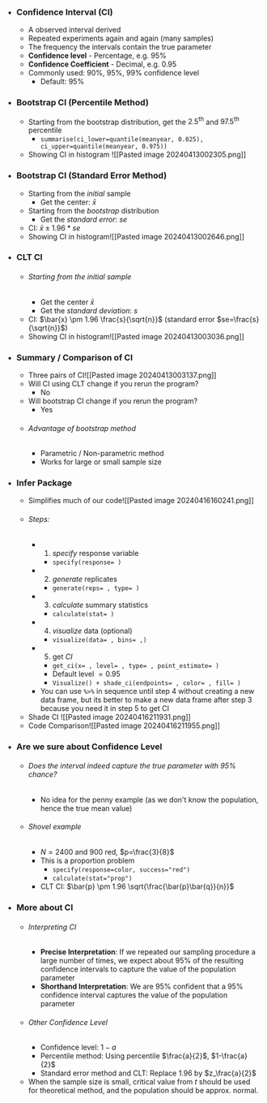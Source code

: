
- ### Confidence Interval (CI)
	- A observed interval derived
	- Repeated experiments again and again (many samples)
	- The frequency the intervals contain the true parameter
	- **Confidence level** - Percentage, e.g. $95$%
	- **Confidence Coefficient** - Decimal, e.g. $0.95$
	- Commonly used: $90$%, $95$%, $99$% confidence level
		- Default: $95$%

- ### Bootstrap CI (Percentile Method)
	- Starting from the bootstrap distribution, get the $2.5^{\text{th}}$ and $97.5^{\text{th}}$ percentile
		- `summarise(ci_lower=quantile(meanyear, 0.025),  ci_upper=quantile(meanyear, 0.975))`
	- Showing CI in histogram ![[Pasted image 20240413002305.png]]

- ### Bootstrap CI (Standard Error Method)
	- Starting from the *initial* sample
		- Get the center: $\bar{x}$
	- Starting from the *bootstrap* distribution
		- Get the *standard error*: $se$
	- CI: $\bar{x} \pm 1.96 * se$
	- Showing CI in histogram![[Pasted image 20240413002646.png]]

- ### CLT CI 
	- ###### Starting from the *initial* sample
		- Get the center $\bar{x}$
		- Get the *standard deviation*: $s$
	- CI: $\bar{x} \pm 1.96 \frac{s}{\sqrt{n}}$ (standard error $se=\frac{s}{\sqrt{n}}$)
	- Showing CI in histogram![[Pasted image 20240413003036.png]]

- ### Summary /  Comparison of CI
	- Three pairs of CI![[Pasted image 20240413003137.png]]
	- Will CI using CLT change if you rerun the program?
		- No
	- Will bootstrap CI change if you rerun the program?
		- Yes
	- ######  Advantage of bootstrap method
		- Parametric / Non-parametric method
		- Works for large or small sample size

- ### Infer Package
	- Simplifies much of our code![[Pasted image 20240416160241.png]]
	- ######  Steps:
		- 1. *specify* response variable
			- `specify(response= )`
		- 2. *generate* replicates
			- `generate(reps= , type= )`
		- 3. *calculate* summary statistics
			- `calculate(stat= )`
		- 4. *visualize* data (optional)
			- `visualize(data= , bins= ,)`
		- 5. get *CI*
			- `get_ci(x= , level= , type= , point_estimate= )`
			- Default level $=0.95$
			- `Visualize() + shade_ci(endpoints= , color= , fill= )`
		- You can use `%>%` in sequence until step 4 without creating a new data frame, but its better to make a new data frame after step 3 because  you need it in step 5 to get CI
	- Shade CI ![[Pasted image 20240416211931.png]]
	- Code Comparison![[Pasted image 20240416211955.png]]

- ### Are we sure about Confidence Level
	- ######  Does the interval indeed capture the true parameter with $95$% chance?
		- No idea for the penny example (as we don't know the population, hence the true mean value)
	- ###### Shovel example
		- $N=2400$ and $900$ red, $p=\frac{3}{8}$
		- This is a proportion problem
			- `specify(response=color, success="red")`
			- `calculate(stat="prop")`
		- CLT CI: $\bar{p} \pm 1.96 \sqrt{\frac{\bar{p}\bar{q}}{n}}$

- ### More about CI
	- ###### Interpreting CI
		- **Precise Interpretation**: If we repeated our sampling procedure a large number of times, we expect about $95$% of the resulting confidence intervals to capture the value of the population parameter
		- **Shorthand Interpretation**: We are $95$% confident that a $95$% confidence interval captures the value of the population parameter
	- ###### Other Confidence Level
		- Confidence level: $1-a$
		- Percentile method: Using percentile $\frac{a}{2}$, $1-\frac{a}{2}$
		- Standard error method and CLT: Replace $1.96$ by $z_\frac{a}{2}$
	- When the sample size is small, critical value from $t$ should be used for theoretical method, and the population should be approx. normal. 

